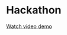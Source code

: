 # Hackathon
[Watch video demo](https://drive.google.com/file/d/1AjEfgFm06vnilrhdo254tcFzwZc-3oeT/view?usp=drive_link)
